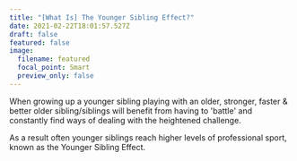 ```yaml
---
title: "[What Is] The Younger Sibling Effect?"
date: 2021-02-22T18:01:57.527Z
draft: false
featured: false
image:
  filename: featured
  focal_point: Smart
  preview_only: false
---
```

When growing up a younger sibling playing with an older, stronger, faster & better older sibling/siblings will benefit from having to 'battle' and constantly find ways of dealing with the heightened challenge.

As a result often younger siblings reach higher levels of professional sport, known as the Younger Sibling Effect.